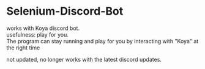 # Selenium-Discord-Bot

works with Koya discord bot.
<br/>
usefulness: play for you.
<br/>
The program can stay running and play for you by interacting with "Koya" at the right time

not updated, no longer works with the latest discord updates.
